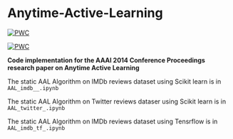 # Anytime-Active-Learning
[![PWC](https://img.shields.io/endpoint.svg?url=https://paperswithcode.com/badge/anytime-active-learning/text-classification-on-imdb-movie-reviews-1)](https://paperswithcode.com/sota/text-classification-on-imdb-movie-reviews-1?p=anytime-active-learning)

[![PWC](https://img.shields.io/endpoint.svg?url=https://paperswithcode.com/badge/anytime-active-learning/text-classification-on-twitter-sentiment-1)](https://paperswithcode.com/sota/text-classification-on-twitter-sentiment-1?p=anytime-active-learning)

**Code implementation for the AAAI 2014 Conference Proceedings research paper on Anytime Active Learning**

The static AAL Algorithm on IMDb reviews dataset using Scikit learn is in `AAL_imdb__.ipynb`

The static AAL Algorithm on Twitter reviews dataser using Scikit learn is in `AAL_twitter_.ipynb`

The static AAL Algorithm on IMDb reviews dataset using Tensrflow is in `AAL_imdb_tf_.ipynb`
